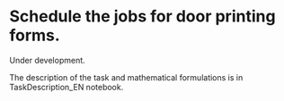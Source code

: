 # Schedule the jobs for door printing forms.

Under development.

The description of the task and mathematical formulations is in TaskDescription_EN notebook.